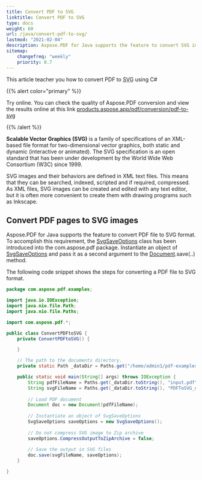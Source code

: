 ```yaml
---
title: Convert PDF to SVG 
linktitle: Convert PDF to SVG
type: docs
weight: 60
url: /java/convert-pdf-to-svg/
lastmod: "2021-02-04"
description: Aspose.PDF for Java supports the feature to convert SVG images to PDF format using SvgSaveOptions class.
sitemap:
    changefreq: "weekly"
    priority: 0.7
---
```


This article teacher you how to convert PDF to <abbr title="Scalable Vector Graphics">SVG</abbr> using C#

{{% alert color="primary" %}}

Try online. You can check the quality of Aspose.PDF conversion and view the results online at this link [products.aspose.app/pdf/conversion/pdf-to-svg](https://products.aspose.app/pdf/conversion/pdf-to-svg)

{{% /alert %}}

**Scalable Vector Graphics (SVG)** is a family of specifications of an XML-based file format for two-dimensional vector graphics, both static and dynamic (interactive or animated). The SVG specification is an open standard that has been under development by the World Wide Web Consortium (W3C) since 1999.

SVG images and their behaviors are defined in XML text files. This means that they can be searched, indexed, scripted and if required, compressed. As XML files, SVG images can be created and edited with any text editor, but it is often more convenient to create them with drawing programs such as Inkscape.

## Convert PDF pages to SVG images

Aspose.PDF for Java supports the feature to convert PDF file to SVG format. To accomplish this requirement, the [SvgSaveOptions](https://apireference.aspose.com/java/pdf/com.aspose.pdf/SvgSaveOptions) class has been introduced into the com.aspose.pdf package. Instantiate an object of [SvgSaveOptions](https://apireference.aspose.com/java/pdf/com.aspose.pdf/SvgSaveOptions) and pass it as a second argument to the [Document](https://apireference.aspose.com/java/pdf/com.aspose.pdf/Document).save(..) method.

The following code snippet shows the steps for converting a PDF file to SVG format.

```java
package com.aspose.pdf.examples;

import java.io.IOException;
import java.nio.file.Path;
import java.nio.file.Paths;

import com.aspose.pdf.*;

public class ConvertPDFtoSVG {
    private ConvertPDFtoSVG() {

    }

    // The path to the documents directory.
    private static Path _dataDir = Paths.get("/home/admin1/pdf-examples/Samples");

    public static void main(String[] args) throws IOException {
        String pdfFileName = Paths.get(_dataDir.toString(), "input.pdf").toString();
        String svgFileName = Paths.get(_dataDir.toString(), "PDFToSVG_out.svg").toString();
        
        // Load PDF document
        Document doc = new Document(pdfFileName);
        
        // Instantiate an object of SvgSaveOptions
        SvgSaveOptions saveOptions = new SvgSaveOptions();
        
        // Do not compress SVG image to Zip archive
        saveOptions.CompressOutputToZipArchive = false;
        
        // Save the output in SVG files
        doc.save(svgFileName, saveOptions);
    }

}
```